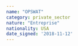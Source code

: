 ```yaml
---
name: "OPSWAT"
category: private_sector
nature: "Entreprise"
nationality: USA
date_signed: '2018-11-12'
---
```

    
